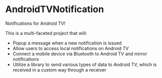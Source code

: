 # AndroidTVNotification
Notifications for Android TV!

This is a multi-faceted project that will:
* Popup a message when a new notification is issued
* Allow users to access local notifications on Android TV
* Connect a mobile device via Bluetooth to Android TV and mirror notifications
* Utilize a library to send various types of data to Android TV, which is received in a custom way through a receiver

